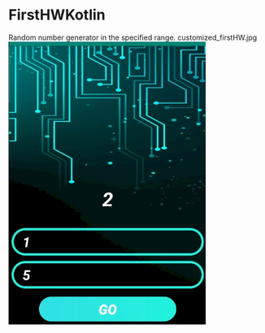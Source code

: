# FirstHWKotlin
Random number generator in the specified range.
customized_firstHW.jpg
![alt text](customized_firstHW.jpg "Кастомизированный экран")

